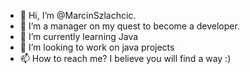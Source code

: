 - 👋 Hi, I’m @MarcinSzlachcic.
- 👀 I’m a manager on my quest to become a developer.
- 🌱 I’m currently learning Java
- 💞️ I’m looking to work on java projects
- 📫 How to reach me? I believe you will find a way :)

<!---
MarcinSzlachcic/MarcinSzlachcic is a ✨ special ✨ repository because its `README.md` (this file) appears on your GitHub profile.
You can click the Preview link to take a look at your changes.
--->
